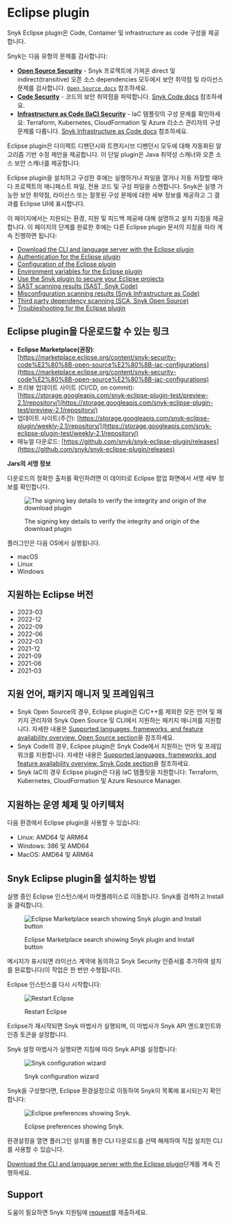 # Eclipse plugin

Snyk Eclipse plugin은 Code, Container 및 infrastructure as code 구성을 제공합니다.

Snyk는 다음 유형의 문제를 검사합니다:

* [**Open Source Security**](https://snyk.io/product/open-source-security-management/) - Snyk 프로젝트에 가져온 direct 및 indirect(transitive) 오픈 소스 dependencies 모두에서 보안 취약점 및 라이선스 문제를 검사합니다. [`Open Source docs`](https://docs.snyk.io/products/snyk-open-source) 참조하세요.
* [**Code Security**](https://snyk.io/product/snyk-code/) - 코드의 보안 취약점을 파악합니다. [Snyk Code docs](https://docs.snyk.io/products/snyk-code) 참조하세요.
* [**Infrastructure as Code (IaC) Security**](https://snyk.io/product/infrastructure-as-code-security/) -  IaC 템플릿의 구성 문제를 확인하세요: Terraform, Kubernetes, CloudFormation 및 Azure 리소스 관리자의 구성 문제를 다룹니다. [Snyk Infrastructure as Code docs](https://docs.snyk.io/products/snyk-infrastructure-as-code) 참조하세요.

Eclipse plugin은 다이렉트 디펜던시와 트랜지시브 디펜던시 모두에 대해 자동화된 알고리즘 기반 수정 제안을 제공합니다. 이 단일 plugin은 Java 취약성 스캐너와 오픈 소스 보안 스캐너를 제공합니다.

Eclipse plugin을 설치하고 구성한 후에는 실행하거나 파일을 열거나 자동 저장할 때마다 프로젝트의 매니페스트 파일, 전용 코드 및 구성 파일을 스캔합니다. Snyk은 실행 가능한 보안 취약점, 라이선스 또는 잘못된 구성 문제에 대한 세부 정보를 제공하고 그 결과를 Eclipse UI에 표시합니다.

이 페이지에서는 지원되는 환경, 지원 및 피드백 제공에 대해 설명하고 설치 지침을 제공합니다. 이 페이지의 단계를 완료한 후에는 다른 Eclipse plugin 문서의 지침을 따라 계속 진행하면 됩니다:

* [Download the CLI and language server with the Eclipse plugin](https://docs.snyk.io/ide-tools/eclipse-plugin/download-the-cli-and-language-server-with-the-eclipse-plugin)
* [Authentication for the Eclipse plugin](https://docs.snyk.io/ide-tools/eclipse-plugin/authentication-for-the-eclipse-plugin)
* [Configuration of the Eclipse plugin](https://docs.snyk.io/ide-tools/eclipse-plugin/configuration-of-the-eclipse-plugin)
* [Environment variables for the Eclipse plugin](https://docs.snyk.io/ide-tools/eclipse-plugin/environment-variables-for-the-eclipse-plugin)
* [Use the Snyk plugin to secure your Eclipse projects](https://docs.snyk.io/ide-tools/eclipse-plugin/use-the-snyk-plugin-to-secure-your-eclipse-projects)
* [SAST scanning results (SAST, Snyk Code)](https://docs.snyk.io/ide-tools/eclipse-plugin/sast-scanning-results-sast-snyk-code)
* [Misconfiguration scanning results (Snyk Infrastructure as Code)](https://docs.snyk.io/ide-tools/eclipse-plugin/misconfiguration-scanning-results-snyk-infrastructure-as-code)
* [Third party dependency scanning (SCA, Snyk Open Source)](https://docs.snyk.io/ide-tools/eclipse-plugin/third-party-dependency-scanning-sca-snyk-open-source)
* [Troubleshooting for the Eclipse plugin](https://docs.snyk.io/ide-tools/eclipse-plugin/troubleshooting-for-the-eclipse-plugin)

## Eclipse plugin을 다운로드할 수 있는 링크

* **Eclipse Marketplace(권장)**: [https://marketplace.eclipse.org/content/snyk-security-code%E2%80%8B-open-source%E2%80%8B-iac-configurations](https://marketplace.eclipse.org/content/snyk-security-code%E2%80%8B-open-source%E2%80%8B-iac-configurations)
* 프리뷰 업데이트 사이트 (CI/CD, on commit): [https://storage.googleapis.com/snyk-eclipse-plugin-test/preview-2.1/repository/](https://storage.googleapis.com/snyk-eclipse-plugin-test/preview-2.1/repository/)
* 업데이트 사이트(주간): [https://storage.googleapis.com/snyk-eclipse-plugin/weekly-2.1/repository/](https://storage.googleapis.com/snyk-eclipse-plugin-test/weekly-2.1/repository/)
* 매뉴얼 다운로드: [https://github.com/snyk/snyk-eclipse-plugin/releases](https://github.com/snyk/snyk-eclipse-plugin/releases)

**Jars의 서명 정보**

다운로드의 정확한 출처를 확인하려면 이 데이터로 Eclipse 팝업 화면에서 서명 세부 정보를 확인합니다.

<figure><img src="../../../.gitbook/assets/image (134) (2) (1) (1) (1) (1) (1) (1) (1) (1).png" alt="The signing key details to verify the integrity and origin of the download plugin"><figcaption><p>The signing key details to verify the integrity and origin of the download plugin</p></figcaption></figure>

플러그인은 다음 OS에서 실행됩니다.

* macOS
* Linux
* Windows

## 지원하는 Eclipse 버전

* 2023-03
* 2022-12
* 2022-09
* 2022-06
* 2022-03
* 2021-12
* 2021-09
* 2021-06
* 2021-03

## 지원 언어, 패키지 매니저 및 프레임워크

* Snyk Open Source의 경우, Eclipse plugin은 C/C++를 제외한 모든 언어 및 패키지 관리자와 Snyk Open Source 및 CLI에서 지원하는 패키지 매니저를 지원합니다. 자세한 내용은 [Supported languages, frameworks, and feature availability overview, Open Source section](https://docs.snyk.io/scan-applications/supported-languages-and-frameworks/supported-languages-frameworks-and-feature-availability-overview#open-source-and-licensing-snyk-open-source)을 참조하세요.
* Snyk Code의 경우, Eclipse plugin은 Snyk Code에서 지원하는 언어 및 프레임워크를 지원합니다. 자세한 내용은 [Supported languages, frameworks, and feature availability overview, Snyk Code section](https://docs.snyk.io/scan-applications/supported-languages-and-frameworks/supported-languages-frameworks-and-feature-availability-overview#code-analysis-snyk-code)을 참조하세요.
* Snyk IaC의 경우 Eclipse plugin은 다음 IaC 템플릿을 지원합니다: Terraform, Kubernetes, CloudFormation 및 Azure Resource Manager.

## 지원하는 운영 체제 및 아키텍처

다음 환경에서 Eclipse plugin을 사용할 수 있습니다:

* Linux: AMD64 및 ARM64
* Windows: 386 및 AMD64
* MacOS: AMD64 및 ARM64

## Snyk Eclipse plugin을 설치하는 방법

실행 중인 Eclipse 인스턴스에서 마켓플레이스로 이동합니다. Snyk를 검색하고 Install을 클릭합니다.

<figure><img src="../../../.gitbook/assets/Screenshot 2022-05-17 at 16.29.29.png" alt="Eclipse Marketplace search showing Snyk plugin and Install button"><figcaption><p>Eclipse Marketplace search showing Snyk plugin and Install button</p></figcaption></figure>

메시지가 표시되면 라이선스 계약에 동의하고 Snyk Security 인증서를 추가하여 설치를 완료합니다(이 작업은 한 번만 수행됩니다).

Eclipse 인스턴스를 다시 시작합니다:

<figure><img src="../../../.gitbook/assets/Screenshot 2022-05-13 at 09.16.37.png" alt="Restart Eclipse"><figcaption><p>Restart Eclipse</p></figcaption></figure>

Eclipse가 재시작되면 Snyk 마법사가 실행되며, 이 마법사가 Snyk API 엔드포인트와 인증 토큰을 설정합니다.

Snyk 설정 마법사가 실행되면 지침에 따라 Snyk API를 설정합니다:

<figure><img src="../../../.gitbook/assets/eclipseSnykWizard (1).png" alt="Snyk configuration wizard"><figcaption><p>Snyk configuration wizard</p></figcaption></figure>

Snyk을 구성했다면, Eclipse 환경설정으로 이동하여 Snyk이 목록에 표시되는지 확인합니다:

<figure><img src="../../../.gitbook/assets/Screenshot 2022-05-17 at 16.36.07.png" alt="Eclipse preferences showing Snyk."><figcaption><p>Eclipse preferences showing Snyk.</p></figcaption></figure>

환경설정을 열면 플러그인 설치를 통한 CLI 다운로드를 선택 해제하여 직접 설치한 CLI를 사용할 수 있습니다.

[Download the CLI and language server with the Eclipse plugin](https://docs.snyk.io/ide-tools/eclipse-plugin/download-the-cli-and-language-server-with-the-eclipse-plugin)단계를 계속 진행하세요.

## Support

도움이 필요하면 Snyk 지원팀에 [request](https://support.snyk.io/hc/en-us/requests/new)를 제출하세요.

